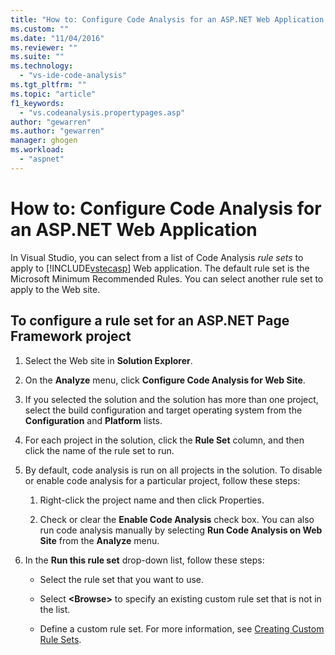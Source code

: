 ```yaml
---
title: "How to: Configure Code Analysis for an ASP.NET Web Application | Microsoft Docs"
ms.custom: ""
ms.date: "11/04/2016"
ms.reviewer: ""
ms.suite: ""
ms.technology: 
  - "vs-ide-code-analysis"
ms.tgt_pltfrm: ""
ms.topic: "article"
f1_keywords: 
  - "vs.codeanalysis.propertypages.asp"
author: "gewarren"
ms.author: "gewarren"
manager: ghogen
ms.workload: 
  - "aspnet"
---
```

# How to: Configure Code Analysis for an ASP.NET Web Application

In Visual Studio, you can select from a list of Code Analysis *rule sets* to apply to [!INCLUDE[vstecasp](../code-quality/includes/vstecasp_md.md)] Web application. The default rule set is the Microsoft Minimum Recommended Rules. You can select another rule set to apply to the Web site.

## To configure a rule set for an ASP.NET Page Framework project

1. Select the Web site in **Solution Explorer**.

2. On the **Analyze** menu, click **Configure Code Analysis for Web Site**.

3. If you selected the solution and the solution has more than one project, select the build configuration and target operating system from the **Configuration** and **Platform** lists.

4. For each project in the solution, click the **Rule Set** column, and then click the name of the rule set to run.

5. By default, code analysis is run on all projects in the solution. To disable or enable code analysis for a particular project, follow these steps:

    1. Right-click the project name and then click Properties.

    2. Check or clear the **Enable Code Analysis** check box. You can also run code analysis manually by selecting **Run Code Analysis on Web Site** from the **Analyze** menu.

6. In the **Run this rule set** drop-down list, follow these steps:

    - Select the rule set that you want to use.

    - Select **\<Browse>** to specify an existing custom rule set that is not in the list.

    - Define a custom rule set. For more information, see [Creating Custom Rule Sets](../code-quality/creating-custom-code-analysis-rule-sets.md).